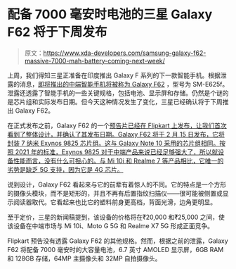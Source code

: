 # 配备 7000 毫安时电池的三星 Galaxy F62 将于下周发布

> 原文：<https://www.xda-developers.com/samsung-galaxy-f62-massive-7000-mah-battery-coming-next-week/>

上周，我们得知三星正准备在印度推出 Galaxy F 系列的下一款智能手机。根据泄露的消息，[即将推出的中端智能手机将被称为 Galaxy F62](https://www.xda-developers.com/samsung-galaxy-f62-leak-massive-7000mah-battery/) ，型号为 SM-E625f。泄露还透露了智能手机的一些关键规格，包括电池、显示屏和存储。仍然是个谜的是芯片组和实际发布日期。但今天这种情况发生了变化，三星已经确认将于下周推出 Galaxy F62。

在正式发布之前，Galaxy F62 的一个[预告片已经在 Flipkart 上发布，让我们首次看到了整体设计，并确认了其发布日期。Galaxy F62 将于 2 月 15 日发布，它将封装 7 纳米 Exynos 9825 芯片组。这与 Galaxy Note 10 采用的芯片组相同。按照 2021 年的标准，Exynos 9825 对于中端产品来说已经足够强大了，所以就设备性能而言，没有什么可担心的。与 Mi 10i 和 Realme 7 等产品相比，它唯一的劣势是缺乏 5G 支持，因为它是 4G 芯片。](https://www.flipkart.com/samsung-galaxy-f62-coming-soon-l9lpo7y-store?param=6156&otracker=hp_bannerads_2_3.bannerAdCard.BANNERADS_SamsungF62-Vcpm1_HI2RJ3KJYVRQ)

说到设计，Galaxy F62 看起来与它的前辈有着惊人的不同。它的特点是一个方形的摄像头模块，而不是矩形的，并且不再有后置指纹扫描仪——很可能被侧置或显示阅读器取代。它看起来也比它的塑料前身更高档，背面光滑，边角更明显。

至于定价，三星的新闻稿提到，该设备的价格将在₹20,000 和₹25,000 之间，使该设备在中端市场与 Mi 10i、Moto G 5G 和 Realme X7 5G 形成正面竞争。

Flipkart 预告没有透露 Galaxy F62 的其他规格。然而，根据之前的泄露，Galaxy F62 将配备 7000 毫安时的大容量电池，6.7 英寸 AMOLED 显示屏，6GB RAM 和 128GB 存储，64MP 主摄像头和 32MP 自拍摄像头。